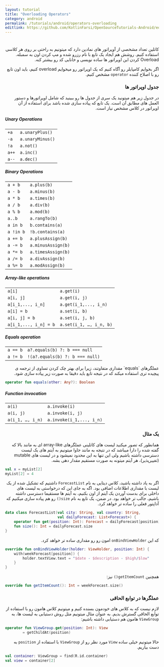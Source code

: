 ```yaml
---
layout: tutorial
title: "Overloading Operators"
category: android
permalink: /tutorials/android/operators-overloading
editlink: https://github.com/KotlinFarsi/OpenSourceTutorials-Android/edit/master/src/operators-overloading/README.md
---
```



<div dir="rtl" markdown="1">

#

کاتلین تعداد مشخصی از آوپراتور های نمادین دارد که میتونیم به راحتی بر روی هر کلاسی استفاده کنیم. روشش هم ایجاد یک تابع با نام رزرو شده و مپ کردن اون به سمبله. Overload کردن این اوپراتور ها ساده نویسی و خانایی کد رو بیشتر کنه.

اگر بخوایم کامپایلر رو آگاه کنیم که یک اوپراتور رو میخوایم overload کنیم، باید اون تابع رو با اصلاح کننده  `operator` مشخص کنیم.

### جدول اوپراتور ها

در جدول زیر هم میتونید یک سری از جدول ها رو ببینید  که شامل اوپراتورها و دستور العمل های مطابق آن است. یک تابع که پیاده سازی شده باشد برای استفاده از آن اوپراتور در کلاس مشخص نیاز است.

</div>

##### Unary Operations

|                |                               |
|----------------|-------------------------------|
|`+a`            |`a.unaryPlus()`                |
|`-a`            |`a.unaryMinus()`               |
|`!a`            |`a.not()`                      |
|`a++`           |`a.inc()`                      |
|`a--`           |`a.dec()`                      |


##### Binary Operations

|                |                               |
|----------------|-------------------------------|
|`a + b`         |`a.plus(b)`                    |
|`a - b`         |`a.minus(b)`                   |
|`a * b`         |`a.times(b)`                   |
|`a / b`         |`a.div(b)`                     |
|`a % b`         |`a.mod(b)`                     |
|`a..b`          |`a.rangTo(b)`                  |
|`a in b`        |`b.contains(a)`                |
|`a !in b`       |`!b.contains(a)`               |
|`a += b`        |`a.plusAssign(b)`              |
|`a -= b`        |`a.minusAssign(b)`             |
|`a *= b`        |`a.timesAssign(b)`             |
|`a /= b`        |`a.divAssign(b)`               |
|`a %= b`        |`a.modAssign(b)`               |

##### Array-like operations

|                       |                               |
|-----------------------|-------------------------------|
|`a[i]`                 |`a.get(i)`                     |
|`a[i, j]`              |`a.get(i, j)`                  |
|`a[i_1,..., i_n]`      |`a.get(i_1,..., i_n)`          |
|`a[i] = b`             |`a.set(i, b)`                  |
|`a[i, j] = b`          |`a.set(i, j, b)`               |
|`a[i_1,..., i_n] = b`  |`a.set(i_1, …, i_n, b)`        |


##### Equals operation

|                       |                                    |
|-----------------------|------------------------------------|
|`a == b`               |`a?.equals(b) ?: b === null`        |
|`a != b`               |`!(a?.equals(b) ?: b === null)`     |




<div dir="rtl" markdown="1">
عملگرهای `equals` مقداری متفاوتند، زیرا برای بهتر چک کردن تساوی از ترجمه ی پیچیده تری استفاده میکند که در نتیجه تابع باید دقیقا به صورت زیر پیاده سازی شود.

</div>

````kotlin
operator fun equals(other: Any?): Boolean
````

##### Function invocation

|                       |                                    |
|-----------------------|------------------------------------|
|`a(i)`                 |`a.invoke(i)`                       |
|`a(i, j)`              |`a.invoke(i, j)`                    |
|`a(i_1, …, i_n)`       |`a.invoke(i_1,..., i_n)`            |

<div dir="rtl" markdown="1">

### یک مثال

همانطور که تصور میکنید لیست های کاتلینی عملگرهای array-like ای به مانند بالا که گفته شده را دارا میباشد که در نتیجه به مانند جاوا میتونیم به آیتم های یک لیست دسترسی داشته باشیم ولی این تنها به این محدود نمیشود و در لیست های mutable (تغییرپذیر)، هر آیتم میتونه به صورت مستقیم مقدار دهی بشه.

</div>

```kotlin
val x = myList[2]
myList[2] = 4
```

<div dir="rtl" markdown="1">

اگر به یاد داشته باشید، کلاس دیتایی به نام `ForecastList` داشتیم که تشکیل شده از یک لیست با مقداری اطلاعات اضافی بود. اگه به جای این که درخواستی به لیست های داخلی برای بدست آوردن یک آیتم از اون بکنیم، به آیتم ها مستقیما دسترسی داشته باشیم، جالب تر خواهد بود. در ضمن، یک تابع به نام `size()` رو هم پیاده سازی میکنیم که آداپتور فعلی را ساده تر خواهد کرد.

</div>

```kotlin
data class ForecastList(val city: String, val country: String,
                        val dailyForecast: List<Forecast>) {
    operator fun get(position: Int): Forecast = dailyForecast[position]
    fun size(): Int = dailyForecast.size
}
```

<div dir="rtl" markdown="1">

که این `onBindViewHolder` امون رو رو مقداری ساده تر خواهد کرد.

</div>

```kotlin
override fun onBindViewHolder(holder: ViewHolder, position: Int) {
    with(weekForecast[position]) {
        holder.textView.text = "$date - $description - $high/$low"
    }
}
```

<div dir="rtl" markdown="1">

همچنین `getItemCount()` نیز:

</div>

```kotlin
override fun getItemCount(): Int = weekForecast.size()
```
<div dir="rtl" markdown="1">

### عملگرها در توابع الحاقی

لازم نیست که به کلاس های خودمون بسنده کنیم و میتونیم کلاس هامون رو با استفاده از توابع الحاقی گسترش بدیم. به عنوان مثال میتونیم مثل روش دستیابی به لیست ها، به `ViewGroup` هامون هم دستیابی داشته باشیم:

</div>

```kotlin
operator fun ViewGroup.get(position: Int): View
        = getChildAt(position)
```

<div dir="rtl" markdown="1">

حالا میتونیم خیلی ساده `View` مورد نظر رو از `ViewGroup` با استفاده از `position` به دست بیاریم.

</div>

```kotlin
val container: ViewGroup = find(R.id.container)
val view = container[2]
```








